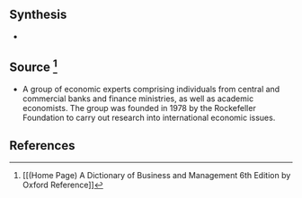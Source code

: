 ## Synthesis
- 
## Source [^1]
- A group of economic experts comprising individuals from central and commercial banks and finance ministries, as well as academic economists. The group was founded in 1978 by the Rockefeller Foundation to carry out research into international economic issues.
## References

[^1]: [[(Home Page) A Dictionary of Business and Management 6th Edition by Oxford Reference]]